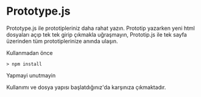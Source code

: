 # Prototype.js

Prototype.js ile prototipleriniz daha rahat yazın.
Prototip yazarken yeni html dosyaları açıp tek tek girip çıkmakla uğraşmayın,
Prototip.js ile tek sayfa üzerinden tüm prototiplerinize anında ulaşın.

Kullanmadan önce 
```
> npm install
```
Yapmayi unutmayin

Kullanımı ve dosya yapısı başlatdığınız'da karşınıza çıkmaktadır.
